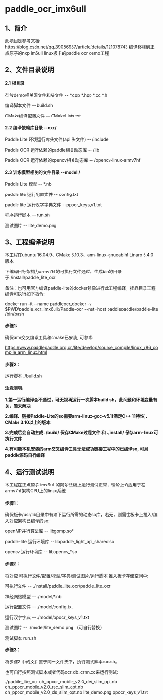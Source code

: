 # paddle_ocr_imx6ull
## 1、简介

此项目是参考文档: https://blog.csdn.net/qq_39056987/article/details/121078743
编译移植到正点原子的nxp im6ull linux板卡的paddle ocr demo工程

## 2、文件目录说明

#### 2.1  根目录

存放demo相关源文件和头文件 -- *.cpp  *.hpp  *.cc *.h

编译脚本文件 -- build.sh

CMake编译配置文件 -- CMakeLists.txt

#### 2.2  编译依赖库目录 --cxx/

Paddle Lite 环境运行库头文件(api 头文件) -- /include

Paddle OCR 运行依赖的paddle相关动态库  -- /lib

Paddle OCR 运行依赖的opencv相关动态库  -- /opencv-linux-armv7hf

#### 2.3  训练模型相关的文件目录 --model /

Paddle Lite 模型 -- *.nb

paddle lite 运行配置文件 -- config.txt

paddle lite 运行汉字字典文件 --ppocr_keys_v1.txt

程序运行脚本 -- run.sh

测试图片 -- lite_demo.png

## 3、工程编译说明

本工程在ubuntu 16.04.9、CMake 3.10.3、arm-linux-gnueabihf Linaro 5.4.0 版本

下编译目标架构为armv7hf的可执行文件通过。生成bin的目录于./install/paddle_lite_ocr

备注：也可用官方编译paddle-lite的docker镜像进行此工程编译，挂靠目录工程编译可执行如下指令:

docker run -it --name paddleocr_docker -v $PWD/paddle_ocr_imx6ull:/Paddle-ocr --net=host paddlepaddle/paddle-lite /bin/bash

#### 步骤1:

确保arm交叉编译工具和cmake已安装, 可参考:

https://www.paddlepaddle.org.cn/lite/develop/source_compile/linux_x86_compile_arm_linux.html

#### 步骤2：

运行脚本 ./build.sh 

#### 注意事项: 

**1.第一运行编译会不通过，可无视再运行一次脚本build.sh，此问题和环境变量有关，暂未解决**

**2.编译、链接Paddle-Lite的so需要arm-linux-gcc-v5.1(满足C++ 11特性)、CMake 3.10以上的版本**

**3.完成后会自动生成 ./build/ 保存CMake过程文件 和 ./install/ 保存arm-linux可执行文件**

**4.有可能本机安装的arm交叉编译工具无法成功链接工程中的已编译so, 可用paddle源码自行编译**

## 4、运行测试说明

本工程在正点原子 imx6ull 的阿尔法板上运行测试正常，理论上均适用于在armv7hf架构CPU上的linux系统

#### 步骤1：

确保板卡/usr/lib目录中有如下运行所需的动态so库，若无，则需往板卡上推入/编入对应架构已编译的so: 

openMP并行算法库 -- libgomp.so*

paddle-lite 运行环境库 -- libpaddle_light_api_shared.so

opencv 运行环境库 -- libopencv_*.so

#### 步骤2：

将对应 可执行文件/配置/模型/字典/测试图片/运行脚本 推入板卡存储空间中:

可执行文件 -- ./install/paddle_lite_ocr/paddle_lite_ocr

神经网络模型 -- ./model/*.nb

运行配置文件 -- ./model/config.txt

运行汉字字典 -- ./model/ppocr_keys_v1.txt

测试图片 -- ./model/lite_demo.png （可自行替换）

测试脚本 run.sh

#### 步骤3：

将步骤2 中的文件置于同一文件夹下，执行测试脚本run.sh。

也可自行按照测试脚本或者代码ocr_db_crnn.cc来运行测试:

./paddle_lite_ocr ch_ppocr_mobile_v2.0_det_slim_opt.nb ch_ppocr_mobile_v2.0_rec_slim_opt.nb ch_ppocr_mobile_v2.0_cls_slim_opt.nb lite_demo.png ppocr_keys_v1.txt
